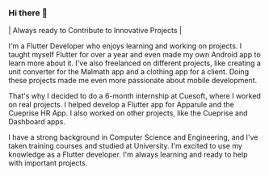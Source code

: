 ### Hi there 👋

| Always ready to Contribute to Innovative Projects |

I'm a Flutter Developer who enjoys learning and working on projects. I taught myself Flutter for over a year and even made my own Android app to learn more about it. I've also freelanced on different projects, like creating a unit converter for the Malmath app and a clothing app for a client. Doing these projects made me even more passionate about mobile development.

That's why I decided to do a 6-month internship at Cuesoft, where I worked on real projects. I helped develop a Flutter app for Apparule and the Cueprise HR App. I also worked on other projects, like the Cueprise and Dashboard apps.

I have a strong background in Computer Science and Engineering, and I've taken training courses and studied at University. I'm excited to use my knowledge as a Flutter developer. I'm always learning and ready to help with important projects.


